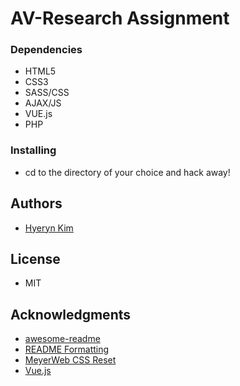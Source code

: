 # AV-Research Assignment


### Dependencies

* HTML5
* CSS3
* SASS/CSS
* AJAX/JS
* VUE.js
* PHP

### Installing
* cd to the directory of your choice and hack away!

## Authors
* [Hyeryn Kim](https://github.com/hrk9501)

## License
* MIT

## Acknowledgments

* [awesome-readme](https://github.com/matiassingers/awesome-readme)
* [README Formatting](https://guides.github.com/features/mastering-markdown/)
* [MeyerWeb CSS Reset](https://meyerweb.com/eric/tools/css/reset/)
* [Vue.js](https://vuejs.org/)
